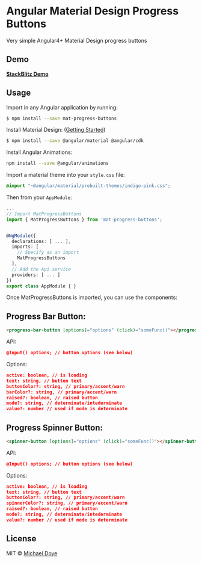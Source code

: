 # Angular Material Design Progress Buttons 
Very simple Angular4+ Material Design progress buttons

## Demo

[**StackBlitz Demo**](https://stackblitz.com/edit/mat-progress-buttons-demo)


## Usage

Import in any Angular application by running:

```bash
$ npm install --save mat-progress-buttons
```

Install Material Design: ([Getting Started](https://material.angular.io/guide/getting-started))

```bash
$ npm install --save @angular/material @angular/cdk
```

Install Angular Animations:

```bash
npm install --save @angular/animations
```

Import a material theme into your `style.css` file:

```css
@import "~@angular/material/prebuilt-themes/indigo-pink.css";
```


Then from your `AppModule`:

```typescript
...
// Import MatProgressButtons
import { MatProgressButtons } from 'mat-progress-buttons';


@NgModule({
  declarations: [ ... ],
  imports: [
    // Specify as an import
    MatProgressButtons
  ],
  // Add the Api service
  providers: [ ... ]
})
export class AppModule { }
```

Once MatProgressButtons is imported, you can use the components:

## Progress Bar Button:

```html
<progress-bar-button [options]="options" (click)="someFunc()"></progress-bar-button>

```
API:

```json
@Input() options; // button options (see below)
```

Options:

```json
active: boolean, // is loading
text: string, // button text
buttonColor?: string, // primary/accent/warn
barColor?: string, // primary/accent/warn
raised?: boolean, // raised button
mode?: string, // determinate/intederminate
value?: number // used if mode is determinate
```

## Progress Spinner Button:

```html 
<spinner-button [options]="options" (click)="someFunc()"></spinner-button>
```

API:

```json
@Input() options; // button options (see below)
```

Options:

```json
active: boolean, // is loading
text: string, // button text
buttonColor?: string, // primary/accent/warn
spinnerColor?: string, // primary/accent/warn
raised?: boolean, // raised button
mode?: string, // determinate/intederminate
value?: number // used if mode is determinate
```



## License

MIT © [Michael Doye](mailto:michaeldoye[@]gmail.com)
